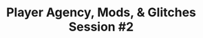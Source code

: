 ---
layout: default
category: session
anchor: player-agency-mods-glitches-session-2
title: Player Agency, Mods, & Glitches Session &#35;2
permalink: /schedule#player-agency-mods-glitches-session-2

day: Saturday
time: 4&colon;30pm - 5&colon;45pm
timeorder: 9
room: Rm. 805

track: Player Agency, Mods, and Glitches

talks:
  - The Non-Compliance of Glitch&colon; A Reflection on PsXXYborg
---